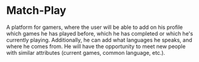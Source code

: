 # Match-Play
A platform for gamers, where the user will be able to add on his profile which games he has played before, which he has completed or which he's currently playing. Additionally, he can add what languages he speaks, and where he comes from. He will have the opportunity to meet new people with similar attributes (current games, common language, etc.).
